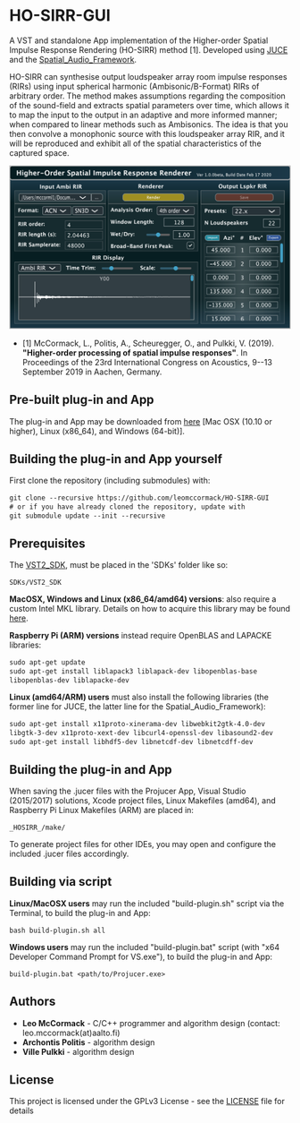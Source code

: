 # HO-SIRR-GUI

A VST and standalone App implementation of the Higher-order Spatial Impulse Response Rendering (HO-SIRR) method [1]. Developed using [JUCE](https://github.com/WeAreROLI/JUCE/) and the [Spatial_Audio_Framework](https://github.com/leomccormack/Spatial_Audio_Framework).

HO-SIRR can synthesise output loudspeaker array room impulse responses (RIRs) using input spherical harmonic (Ambisonic/B-Format) RIRs of arbitrary order. The method makes assumptions regarding the composition of the sound-field and extracts spatial parameters over time, which allows it to map the input to the output in an adaptive and more informed manner; when compared to linear methods such as Ambisonics. The idea is that you then convolve a monophonic source with this loudspeaker array RIR, and it will be reproduced and exhibit all of the spatial characteristics of the captured space.

![](HOSIRR_GUI.png)

* [1]  McCormack, L., Politis, A., Scheuregger, O., and Pulkki, V. (2019). **"Higher-order processing of spatial impulse responses"**.
In Proceedings of the 23rd International Congress on Acoustics, 9--13 September 2019 in Aachen, Germany.

## Pre-built plug-in and App

The plug-in and App may be downloaded from [here](http://research.spa.aalto.fi/projects/sparta_vsts/) [Mac OSX (10.10 or higher), Linux (x86_64), and Windows (64-bit)].

## Building the plug-in and App yourself

First clone the repository (including submodules) with:

```
git clone --recursive https://github.com/leomccormack/HO-SIRR-GUI
# or if you have already cloned the repository, update with
git submodule update --init --recursive
```

## Prerequisites 

The [VST2_SDK](https://web.archive.org/web/20181016150224/https://download.steinberg.net/sdk_downloads/vstsdk3610_11_06_2018_build_37.zip), must be placed in the 'SDKs' folder like so:

``` 
SDKs/VST2_SDK
```

**MacOSX, Windows and Linux (x86_64/amd64) versions**: also require a custom Intel MKL library. Details on how to acquire this library may be found [here](https://github.com/leomccormack/Spatial_Audio_Framework/blob/master/CUSTOM_INTEL_MKL_INTRUCTIONS.md). 

**Raspberry Pi (ARM) versions** instead require OpenBLAS and LAPACKE libraries:

```
sudo apt-get update
sudo apt-get install liblapack3 liblapack-dev libopenblas-base libopenblas-dev liblapacke-dev
```

**Linux (amd64/ARM) users** must also install the following libraries (the former line for JUCE, the latter line for the Spatial_Audio_Framework):

```
sudo apt-get install x11proto-xinerama-dev libwebkit2gtk-4.0-dev libgtk-3-dev x11proto-xext-dev libcurl4-openssl-dev libasound2-dev
sudo apt-get install libhdf5-dev libnetcdf-dev libnetcdff-dev
```

## Building the plug-in and App

When saving the .jucer files with the Projucer App, Visual Studio (2015/2017) solutions, Xcode project files, Linux Makefiles (amd64), and Raspberry Pi Linux Makefiles (ARM) are placed in:

```
_HOSIRR_/make/
```

To generate project files for other IDEs, you may open and configure the included .jucer files accordingly.

## Building via script

**Linux/MacOSX users** may run the included "build-plugin.sh" script via the Terminal, to build the plug-in and App:
```
bash build-plugin.sh all
```

**Windows users** may run the included "build-plugin.bat" script (with "x64 Developer Command Prompt for VS.exe"), to build the plug-in and App:

```
build-plugin.bat <path/to/Projucer.exe>
```

## Authors

* **Leo McCormack** - C/C++ programmer and algorithm design (contact: leo.mccormack(at)aalto.fi)
* **Archontis Politis** - algorithm design
* **Ville Pulkki** - algorithm design

## License

This project is licensed under the GPLv3 License - see the [LICENSE](LICENSE) file for details
